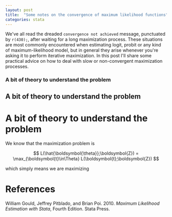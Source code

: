 ```yaml
---
layout: post
title:  "Some notes on the convergence of maximum likelihood functions"
categories: stata
---
```


We've all read the dreaded `convergence not achieved` message, punctuated by `r(430);`, after waiting for a long maximization process. These situations are most commonly encountered when estimating logit, probit or any kind of maximum-likelihood model, but in general they arise whenever you're asking it to perform iterative maximization. In this post I'll share some practical advice on how to deal with slow or non-convergent maximization processes.

### A bit of theory to understand the problem
## A bit of theory to understand the problem
# A bit of theory to understand the problem

We know that the maximization problem is

$$ L(\hat{\boldsymbol{\theta}};\boldsymbol{Z}) = \max_{\boldsymbol{t}\in\Theta} L(\boldsymbol{t};\boldsymbol{Z}) $$

which simply means we are maximizing

# References
William Gould, Jeffrey Pitblado, and Brian Poi. 2010.  *Maximum Likelihood Estimation with Stata*, Fourth Edition. Stata Press.

<!-- http://www.bristol.ac.uk/media-library/sites/cmm/migrated/documents/prop-scores.pdf -->
